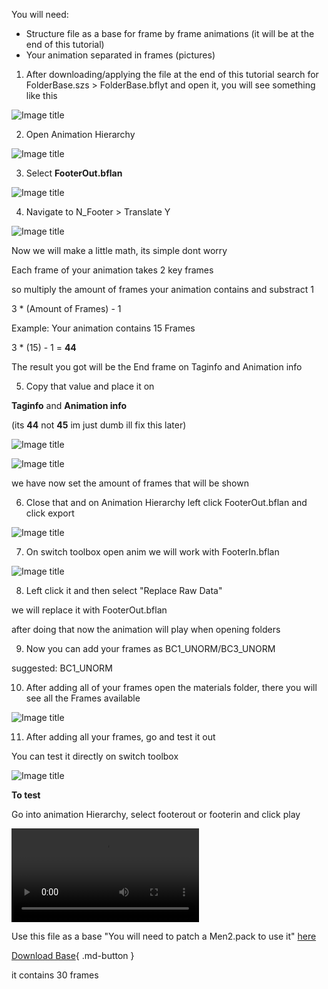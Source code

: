 You will need:

- Structure file as a base for frame by frame animations (it will be at the end of this tutorial)
- Your animation separated in frames (pictures)

1. After downloading/applying the file at the end of this tutorial search for FolderBase.szs > FolderBase.bflyt and open it, you will see something like this

![Image title](imgs/framebyframe/f1.png)

2. Open Animation Hierarchy

![Image title](imgs/framebyframe/f2.png)

3. Select **FooterOut.bflan**

![Image title](imgs/framebyframe/f3.png)

4. Navigate to N_Footer > Translate Y

![Image title](imgs/framebyframe/f4.png)

Now we will make a little math, its simple dont worry

Each frame of your animation takes 2 key frames

so multiply the amount of frames your animation contains and substract 1

3 * (Amount of Frames) - 1

Example:
Your animation contains 15 Frames

3 * (15) - 1 = **44**

The result you got will be the End frame on Taginfo and Animation info

5. Copy that value and place it on

**Taginfo** and **Animation info**

(its **44** not **45** im just dumb ill fix this later)

![Image title](imgs/framebyframe/f5.png)

![Image title](imgs/framebyframe/f6.png)

we have now set the amount of frames that will be shown

6. Close that and on Animation Hierarchy left click FooterOut.bflan and click export

![Image title](imgs/framebyframe/f7.png)

7. On switch toolbox open anim we will work with FooterIn.bflan

![Image title](imgs/framebyframe/f8.png)

8. Left click it and then select "Replace Raw Data"

we will replace it with FooterOut.bflan

after doing that now the animation will play when opening folders

9. Now you can add your frames as BC1_UNORM/BC3_UNORM

suggested: BC1_UNORM

10. After adding all of your frames open the materials folder, there you will see all the Frames available

![Image title](imgs/framebyframe/f9.png)

11. After adding all your frames, go and test it out

You can test it directly on switch toolbox

![Image title](imgs/framebyframe/f10.png)

**To test**

Go into animation Hierarchy, select footerout or footerin and click play

<video controls>
<source src="../imgs/framebyframe/vf.mp4" type="video/mp4">
</video>

Use this file as a base "You will need to patch a Men2.pack to use it" [here](../../install/files.md)

[Download Base](base/framebyframe/Men2.bps){ .md-button } 

it contains 30 frames